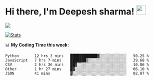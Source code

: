 # Hi there, I'm Deepesh sharma! <img src="https://raw.githubusercontent.com/MartinHeinz/MartinHeinz/master/wave.gif" width="30px">

![](https://camo.githubusercontent.com/992babdffd8c74a1502de375fbdf7e4d54773242/68747470733a2f2f6d656469612e67697068792e636f6d2f6d656469612f53576f536b4e36447854737a71494b4571762f67697068792e676966)

[![Stats](https://github-readme-stats.vercel.app/api?username=deepeshhsharma&show_icons=true&theme=radical)](https://github-readme-stats.vercel.app/api?username=deepeshhsharma&show_icons=true&theme=radical)&nbsp; &nbsp; &nbsp; &nbsp; &nbsp; &nbsp; &nbsp; &nbsp; &nbsp; &nbsp; 

📊 **My Coding Time this week:**
<!--START_SECTION:waka-->
```text
Python       12 hrs 3 mins   ████████████▓░░░░░░░░░░░░   50.25 % 
JavaScript   7 hrs 7 mins    ███████▒░░░░░░░░░░░░░░░░░   29.68 % 
CSV          2 hrs 36 mins   ██▓░░░░░░░░░░░░░░░░░░░░░░   10.86 % 
Other        1 hr 27 mins    █▓░░░░░░░░░░░░░░░░░░░░░░░   06.10 % 
JSON         41 mins         ▓░░░░░░░░░░░░░░░░░░░░░░░░   02.87 % 
```
<!--END_SECTION:waka-->
